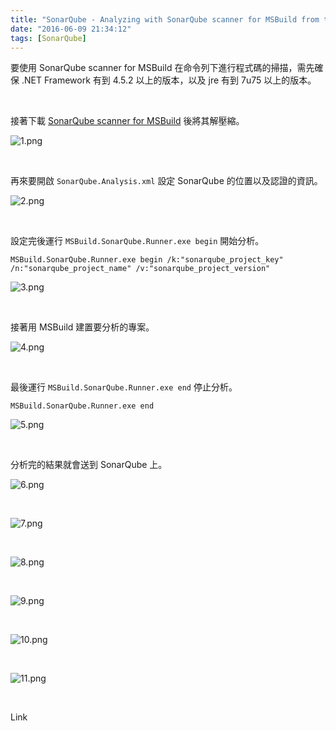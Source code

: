 ```yaml
---
title: "SonarQube - Analyzing with SonarQube scanner for MSBuild from the command line"
date: "2016-06-09 21:34:12"
tags: [SonarQube]
---
```



要使用 SonarQube scanner for MSBuild 在命令列下進行程式碼的掃描，需先確保 .NET Framework 有到 4.5.2 以上的版本，以及 jre 有到 7u75 以上的版本。  

<!-- More -->

<br/>


接著下載 [SonarQube scanner for MSBuild](https://github.com/SonarSource-VisualStudio/sonar-msbuild-runner/releases/download/2.0/MSBuild.SonarQube.Runner-2.0.zip) 後將其解壓縮。  


![1.png](1.png)

<br/>


再來要開啟 `SonarQube.Analysis.xml` 設定 SonarQube 的位置以及認證的資訊。  

![2.png](2.png)

<br/>


設定完後運行 `MSBuild.SonarQube.Runner.exe begin` 開始分析。  

    MSBuild.SonarQube.Runner.exe begin /k:"sonarqube_project_key" /n:"sonarqube_project_name" /v:"sonarqube_project_version"

![3.png](3.png)

<br/>


接著用 MSBuild 建置要分析的專案。  

![4.png](4.png)

<br/>


最後運行 `MSBuild.SonarQube.Runner.exe end` 停止分析。  

    MSBuild.SonarQube.Runner.exe end

![5.png](5.png)

<br/>


分析完的結果就會送到 SonarQube 上。  

![6.png](6.png)

<br/>


![7.png](7.png)

<br/>


![8.png](8.png)

<br/>


![9.png](9.png)

<br/>


![10.png](10.png)

<br/>


![11.png](11.png)

<br/> 


Link
